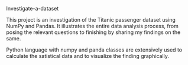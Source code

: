 
Investigate-a-dataset

This project is an investigation of the Titanic passenger dataset using NumPy and Pandas. It illustrates the entire data analysis process, from posing the relevant questions to finishing by sharing my findings on the same.

Python language with numpy and panda classes are extensively used to calculate the satistical data and to visualize the finding graphically.
